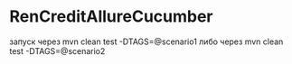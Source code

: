 # RenCreditAllureCucumber

запуск через mvn clean test -DTAGS=@scenario1
либо через mvn clean test -DTAGS=@scenario2
